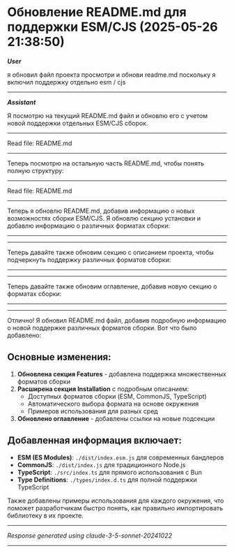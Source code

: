 <!-- Generated by SpecStory -->

# Обновление README.md для поддержки ESM/CJS (2025-05-26 21:38:50)

_**User**_

я обновил файл проекта
просмотри и обнови readme.md поскольку я включил поддержку отдельно esm / cjs

---

_**Assistant**_

Я посмотрю на текущий README.md файл и обновлю его с учетом новой поддержки отдельных ESM/CJS сборок.

---

Read file: README.md

---

Теперь посмотрю на остальную часть README.md, чтобы понять полную структуру:

---

Read file: README.md

---

Теперь я обновлю README.md, добавив информацию о новых возможностях сборки ESM/CJS. Я обновлю секцию установки и добавлю информацию о различных форматах сборки:

---



---

Теперь давайте также обновим секцию с описанием проекта, чтобы подчеркнуть поддержку различных форматов сборки:

---



---

Теперь давайте также обновим оглавление, добавив новую секцию о форматах сборки:

---



---

Отлично! Я обновил README.md файл, добавив подробную информацию о новой поддержке различных форматов сборки. Вот что было добавлено:

## Основные изменения:

1. **Обновлена секция Features** - добавлена поддержка множественных форматов сборки
2. **Расширена секция Installation** с подробным описанием:
   - Доступных форматов сборки (ESM, CommonJS, TypeScript)
   - Автоматического выбора формата на основе окружения
   - Примеров использования для разных сред
3. **Обновлено оглавление** - добавлены ссылки на новые подсекции

## Добавленная информация включает:

- **ESM (ES Modules)**: `./dist/index.esm.js` для современных бандлеров
- **CommonJS**: `./dist/index.js` для традиционного Node.js
- **TypeScript**: `./src/index.ts` для прямого использования с Bun
- **Type Definitions**: `./types/index.d.ts` для полной поддержки TypeScript

Также добавлены примеры использования для каждого окружения, что поможет разработчикам быстро понять, как правильно импортировать библиотеку в их проекте.

---
*Response generated using claude-3-5-sonnet-20241022*

---

